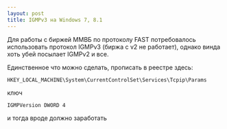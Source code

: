 ```yaml
---
layout: post
title: IGMPv3 на Windows 7, 8.1
---
```


Для работы с биржей ММВБ по протоколу FAST потребовалось использовать протокол IGMPv3 (биржа с v2 не работает), однако винда хоть убей посылает IGMPv2 и все.

Единственное что можно сделать, прописать в реестре здесь:

```
HKEY_LOCAL_MACHINE\System\CurrentControlSet\Services\Tcpip\Params
```

ключ

```
IGMPVersion DWORD 4
```

и тогда вроде должно заработать

